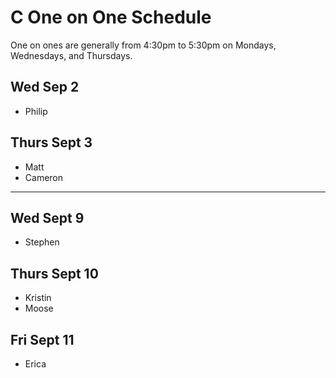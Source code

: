 # C One on One Schedule

One on ones are generally from 4:30pm to 5:30pm on Mondays, Wednesdays, and Thursdays.

## Wed Sep 2

- Philip


## Thurs Sept 3

- Matt
- Cameron


---

## Wed Sept 9

- Stephen

## Thurs Sept 10

- Kristin
- Moose

## Fri Sept 11

- Erica
